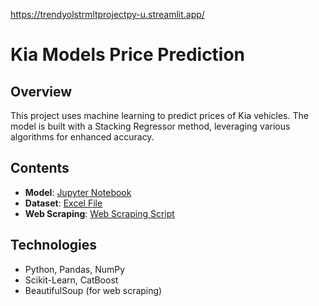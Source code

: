 https://trendyolstrmltprojectpy-u.streamlit.app/ 

# Kia Models Price Prediction

## Overview
This project uses machine learning to predict prices of Kia vehicles. The model is built with a Stacking Regressor method, leveraging various algorithms for enhanced accuracy.

## Contents
- **Model**: [Jupyter Notebook](https://github.com/heydar432/ML---Regression-Time-Series/blob/main/Kia_models_price_prediction/model%20with%20%20stacking%20regressor%20method.ipynb)
- **Dataset**: [Excel File](https://github.com/heydar432/ML---Regression-Time-Series/blob/main/Kia_models_price_prediction/Turbo_az_Kia_all_vehicles.xlsx)
- **Web Scraping**: [Web Scraping Script](https://github.com/heydar432/Web-scraping/blob/main/Turbo.az%20web%20scraping%20project/Turbo.az%20car%20scraping.ipynb)

## Technologies
- Python, Pandas, NumPy
- Scikit-Learn, CatBoost
- BeautifulSoup (for web scraping)

